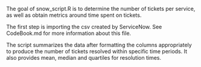 The goal of snow_script.R is to determine the number of tickets per service, as well as obtain metrics around time spent on tickets.

The first step is importing the csv created by ServiceNow. See CodeBook.md for more information about this file.

The script summarizes the data after formatting the columns appropriately to produce the number of tickets resolved within specific time periods. It also provides mean, median and quartiles for resolution times. 
